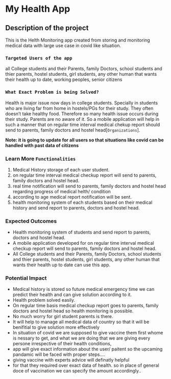 # My Health App

## Description of the project

This is the Helth Monitoring app created from storing and monitoring medical data with large use case in covid like situation.

### `Targeted Users of the app`

all College students and their Parents, family Doctors, school students and thier
parents, hostel students, girl students, any other human that wants their health up to
date, working peoples, senior citizens

### `What Exact Problem is being Solved?`

Health is major issue now days in college students. Specially in students who are living
far from home in hostels/PGs for their study. They often doesn’t take healthy food.
Therefore so many health issue occurs during their study. Parents are no aware of it.
So a mobile application will help in such a manner that on regular time
interval medical chekup report should send to parents, family doctors and hostel head[`Organizations`].

**Note: it is going to update for all users so that situations like covid can be handled with past data of citizens**

### Learn More `Functionalities`

1. Medical History storage of each user student.
2. on regular time interval medical checkup report will send to parents, family
   doctors and hostel head.
3. real time notification will send to parents, family doctors and hostel head regarding progress of medical helth/ condition
4. according to age medical report notification will be sent.
5. health monitoring system of each students based on their medical history and send
   report to parents, doctors and hostel head.

### Expected Outcomes

- Health monitoring system of students and send report to parents, doctors and hostel head.
- A mobile application developed for on regular time interval medical checkup report will send to parents, family doctors and hostel head.
- All College students and their Parents, family Doctors, school students and thier parents, hostel students, girl students, any other human that wants their health up to date can use this app.

### Potential Impact

- Medical history is stored so future medical emergency time we can predict their health
  and can give solution according to it.
- Health problem solved easily.
- On regular time basis medical checkup report goes to parents, family doctors and hostel head so health
  monitoring is possible.
- No much worry for girl student parents is there.
- It will help to manage all medical data of country so that it will be benifitial to give solution more effectively
- In situation of covid we are supposed to give vaccine them first whome is nessary to get,
  and what we are doing that we are giving every persone irrespective of their health conditions,
- app will give exact information about the user/ paitent so the upcaming pandamic will be faced with proper steps....
- giving vaccine with experts advice will definatly helpful
- for that they required over exact data of health. so in place of general doce of vaccination we can specify the amount accordingly..
